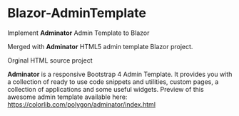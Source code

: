 # Blazor-AdminTemplate
Implement **Adminator** Admin Template to Blazor

Merged with **Adminator** HTML5 admin template Blazor project.

Orginal HTML source project 

**Adminator** is a responsive Bootstrap 4 Admin Template. It provides you with a collection of ready to use code snippets and utilities, custom pages, a collection of applications and some useful widgets. Preview of this awesome admin template available here: https://colorlib.com/polygon/adminator/index.html


